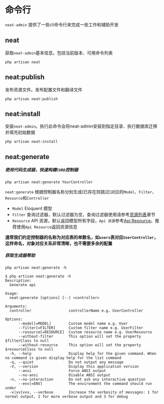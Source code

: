 # 命令行

`neat-admin` 提供了一些cli命令行来完成一些工作和辅助开发

## neat

获取`neat-admin`基本信息。包括当前版本、可用命令列表

```shell
php artisan neat
```

## neat:publish

发布资源文件。发布配置文件和翻译文件

```shell
php artisan neat:publish
```

## neat:install

安装`neat-admin`。执行此命令会将neat-admin安装到指定目录、执行数据库迁移并填充初始数据

```shell
php artisan neat:install
```

## neat:generate

##### 使用代码生成器，快速构建`CURD`控制器

```shell
php artisan neat:generate YourController
```

`neat:generate` 根据控制器名称分别生成(已存在则跳过)对应的`Model`、`Filter`、`Resource`和`Controller`

- `Model`  Eloquent 模型
- `Filter` 查询过滤器，默认过滤器为空，查询过滤器使用请参考[资源列表](../curd/getResources.md)章节
- `Resource` API 资源，默认返回模型所有字段，`Api 资源`参考[Api Resource](https://laravel.com/docs/8.x/eloquent-resources)。推荐使用`Api Resource`返回资源信息

**通常我们约定控制器的名称为对应表的单数名，如`users`表对应`UserController`，这样命名，对象对应关系非常清晰，也不需要多余的配置**

##### 获取生成器帮助

`php artisan neat:generate -h`

```shell
$ php artisan neat:generate -h
Description:
  Generate api

Usage:
  neat:generate [options] [--] <controller>

Arguments:
  controller                 controllerName e.g. UserController

Options:
      --model[=MODEL]        Custom model name e.g. User
      --filter[=FILTER]      Custom filter name e.g. UserFilter
      --resource[=RESOURCE]  Custom resource name e.g. UserResource
      --without-filter       This option will set the property $filterClass to null
      --without-resource     This option will set the property $resourceClass to null
  -h, --help                 Display help for the given command. When no command is given display help for the list command
  -q, --quiet                Do not output any message
  -V, --version              Display this application version
      --ansi                 Force ANSI output
      --no-ansi              Disable ANSI output
  -n, --no-interaction       Do not ask any interactive question
      --env[=ENV]            The environment the command should run under
  -v|vv|vvv, --verbose       Increase the verbosity of messages: 1 for normal output, 2 for more verbose output and 3 for debug

```
